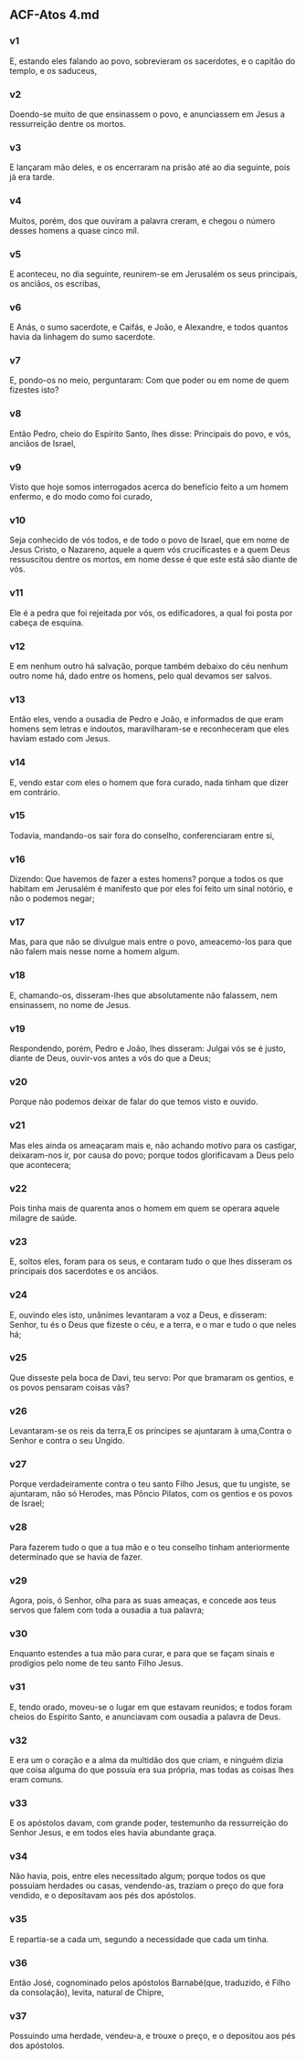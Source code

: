 ## ACF-Atos 4.md
### v1
 E, estando eles falando ao povo, sobrevieram os sacerdotes, e o capitão do templo, e os saduceus,
### v2
 Doendo-se muito de que ensinassem o povo, e anunciassem em Jesus a ressurreição dentre os mortos.
### v3
 E lançaram mão deles, e os encerraram na prisão até ao dia seguinte, pois já era tarde.
### v4
 Muitos, porém, dos que ouviram a palavra creram, e chegou o número desses homens a quase cinco mil.
### v5
 E aconteceu, no dia seguinte, reunirem-se em Jerusalém os seus principais, os anciãos, os escribas,
### v6
 E Anás, o sumo sacerdote, e Caifás, e João, e Alexandre, e todos quantos havia da linhagem do sumo sacerdote.
### v7
 E, pondo-os no meio, perguntaram: Com que poder ou em nome de quem fizestes isto?
### v8
 Então Pedro, cheio do Espírito Santo, lhes disse: Principais do povo, e vós, anciãos de Israel,
### v9
 Visto que hoje somos interrogados acerca do benefício feito a um homem enfermo, e do modo como foi curado,
### v10
 Seja conhecido de vós todos, e de todo o povo de Israel, que em nome de Jesus Cristo, o Nazareno, aquele a quem vós crucificastes e a quem Deus ressuscitou dentre os mortos, em nome desse é que este está são diante de vós.
### v11
 Ele é a pedra que foi rejeitada por vós, os edificadores, a qual foi posta por cabeça de esquina.
### v12
 E em nenhum outro há salvação, porque também debaixo do céu nenhum outro nome há, dado entre os homens, pelo qual devamos ser salvos.
### v13
 Então eles, vendo a ousadia de Pedro e João, e informados de que eram homens sem letras e indoutos, maravilharam-se e reconheceram que eles haviam estado com Jesus.
### v14
 E, vendo estar com eles o homem que fora curado, nada tinham que dizer em contrário.
### v15
 Todavia, mandando-os sair fora do conselho, conferenciaram entre si,
### v16
 Dizendo: Que havemos de fazer a estes homens? porque a todos os que habitam em Jerusalém é manifesto que por eles foi feito um sinal notório, e não o podemos negar;
### v17
 Mas, para que não se divulgue mais entre o povo, ameacemo-los para que não falem mais nesse nome a homem algum.
### v18
 E, chamando-os, disseram-lhes que absolutamente não falassem, nem ensinassem, no nome de Jesus.
### v19
 Respondendo, porém, Pedro e João, lhes disseram: Julgai vós se é justo, diante de Deus, ouvir-vos antes a vós do que a Deus;
### v20
 Porque não podemos deixar de falar do que temos visto e ouvido.
### v21
 Mas eles ainda os ameaçaram mais e, não achando motivo para os castigar, deixaram-nos ir, por causa do povo; porque todos glorificavam a Deus pelo que acontecera;
### v22
 Pois tinha mais de quarenta anos o homem em quem se operara aquele milagre de saúde.
### v23
 E, soltos eles, foram para os seus, e contaram tudo o que lhes disseram os principais dos sacerdotes e os anciãos.
### v24
 E, ouvindo eles isto, unânimes levantaram a voz a Deus, e disseram: Senhor, tu és o Deus que fizeste o céu, e a terra, e o mar e tudo o que neles há;
### v25
 Que disseste pela boca de Davi, teu servo: Por que bramaram os gentios, e os povos pensaram coisas vãs?
### v26
 Levantaram-se os reis da terra,E os príncipes se ajuntaram à uma,Contra o Senhor e contra o seu Ungido.
### v27
 Porque verdadeiramente contra o teu santo Filho Jesus, que tu ungiste, se ajuntaram, não só Herodes, mas Pôncio Pilatos, com os gentios e os povos de Israel;
### v28
 Para fazerem tudo o que a tua mão e o teu conselho tinham anteriormente determinado que se havia de fazer.
### v29
 Agora, pois, ó Senhor, olha para as suas ameaças, e concede aos teus servos que falem com toda a ousadia a tua palavra;
### v30
 Enquanto estendes a tua mão para curar, e para que se façam sinais e prodígios pelo nome de teu santo Filho Jesus.
### v31
 E, tendo orado, moveu-se o lugar em que estavam reunidos; e todos foram cheios do Espírito Santo, e anunciavam com ousadia a palavra de Deus.
### v32
 E era um o coração e a alma da multidão dos que criam, e ninguém dizia que coisa alguma do que possuía era sua própria, mas todas as coisas lhes eram comuns.
### v33
 E os apóstolos davam, com grande poder, testemunho da ressurreição do Senhor Jesus, e em todos eles havia abundante graça.
### v34
 Não havia, pois, entre eles necessitado algum; porque todos os que possuíam herdades ou casas, vendendo-as, traziam o preço do que fora vendido, e o depositavam aos pés dos apóstolos.
### v35
 E repartia-se a cada um, segundo a necessidade que cada um tinha.
### v36
 Então José, cognominado pelos apóstolos Barnabé(que, traduzido, é Filho da consolação), levita, natural de Chipre,
### v37
 Possuindo uma herdade, vendeu-a, e trouxe o preço, e o depositou aos pés dos apóstolos.
